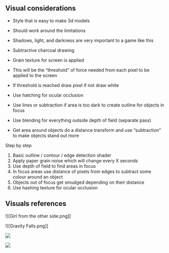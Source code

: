 ## Visual considerations

- Style that is easy to make 3d models
- Should work around the limitations
- Shadows, light, and darkness are very important to a game like this

- Subtractive charcoal drawing
- Grain texture for screen is applied
- This will be the “threshold” of force needed from each pixel to be applied to the screen
- If threshold is reached draw pixel if not draw white
- Use hatching for ocular occlusion
- Use lines or subtraction if area is too dark to create outline for objects in focus
- Use blending for everything outside depth of field (separate pass)
- Get area around objects do a distance transform and use “subtraction” to make objects stand out more

Step by step

1. Basic outline / contour / edge detection shader
2. Apply paper grain noise which will change every X seconds
3. Use depth of field to find areas in focus
4. In focus areas use distance of pixels from edges to subtract some colour around an object
5. Objects out of focus get smudged depending on their distance 
6. Use hashing texture for ocular occlusion

## Visuals references

![[Girl from the other side.png]]

![[Gravity Falls.png]] 

![](https://lh3.googleusercontent.com/VvrScGTth28C1h0XwVngwxjYj2D6aUnlmAPaydFA4u5lQz83JBm49Pn-pnthMPIsk4Rg2X67oacaAeHehAxG-CmhRh_4uH_W-CTB3XTjJQRvbzv0SQCjIVZEdmvftcT2ey1Tmo59Pzwvs3J6v_Jcgs8)

![](https://lh6.googleusercontent.com/GnI2DbWJ5LQ1G302KSIyIANYOo7nTn2uJwyIicCZzazUROkaJPwITdcIfuQe4OtpCsbE97eOekK7bkQweWDq4XxOAhRgKMnZXD5mgcK-pu3sHjFIw-OYdzOkO5mKchxVStcxFfUyODQ2l3iC25lLYCY)
